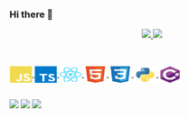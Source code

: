 ### Hi there 👋

<div align="center">
  <a href="https://github.com/ruthgabrielle">
  <img height="180em" src="https://github-readme-stats.vercel.app/api?username=ruthgabrielle&show_icons=true&theme=nord&include_all_commits=true&count_private=false"/>
  <img height="180em" src="https://github-readme-stats.vercel.app/api/top-langs/?username=ruthgabrielle&layout=compact&langs_count=7&theme=nord "/>
</div>
  
  ##
  
  <div style="display: inline_block"><br>
  <img align="center" alt="Ruth-Js" height="30" width="40" src="https://raw.githubusercontent.com/devicons/devicon/master/icons/javascript/javascript-plain.svg">
  <img align="center" alt="Ruth-Ts" height="30" width="40" src="https://raw.githubusercontent.com/devicons/devicon/master/icons/typescript/typescript-plain.svg">
  <img align="center" alt="Ruth-React" height="30" width="40" src="https://raw.githubusercontent.com/devicons/devicon/master/icons/react/react-original.svg">
  <img align="center" alt="Ruth-HTML" height="30" width="40" src="https://raw.githubusercontent.com/devicons/devicon/master/icons/html5/html5-original.svg">
  <img align="center" alt="Ruth-CSS" height="30" width="40" src="https://raw.githubusercontent.com/devicons/devicon/master/icons/css3/css3-original.svg">
  <img align="center" alt="Ruth-Python" height="30" width="40" src="https://raw.githubusercontent.com/devicons/devicon/master/icons/python/python-original.svg">
  <img align="center" alt="Ruth-Csharp" height="30" width="40" src="https://raw.githubusercontent.com/devicons/devicon/master/icons/csharp/csharp-original.svg">
</div>
  
  ##
  
  <div> 
  <a href="https://instagram.com/ruthgabriellee" target="_blank"><img src="https://img.shields.io/badge/-Instagram-%23E4405F?style=for-the-badge&logo=instagram&logoColor=white" target="_blank"></a> 
  <a href = "mailto:ruthfgms@gmail.com"><img src="https://img.shields.io/badge/-Gmail-%23333?style=for-the-badge&logo=gmail&logoColor=white" target="_blank"></a>
  <a href="https://www.linkedin.com/in/ruth-gabrielle-ferreira-gomes" target="_blank"><img src="https://img.shields.io/badge/-LinkedIn-%230077B5?style=for-the-badge&logo=linkedin&logoColor=white" target="_blank"></a>
</div>
<!--
**ruthgabrielle/ruthgabrielle** is a ✨ _special_ ✨ repository because its `README.md` (this file) appears on your GitHub profile.

Here are some ideas to get you started:

- 🔭 I’m currently working on ...
- 🌱 I’m currently learning ...
- 👯 I’m looking to collaborate on ...
- 🤔 I’m looking for help with ...
- 💬 Ask me about ...
- 📫 How to reach me: ...
- 😄 Pronouns: ...
- ⚡ Fun fact: ...
-->

